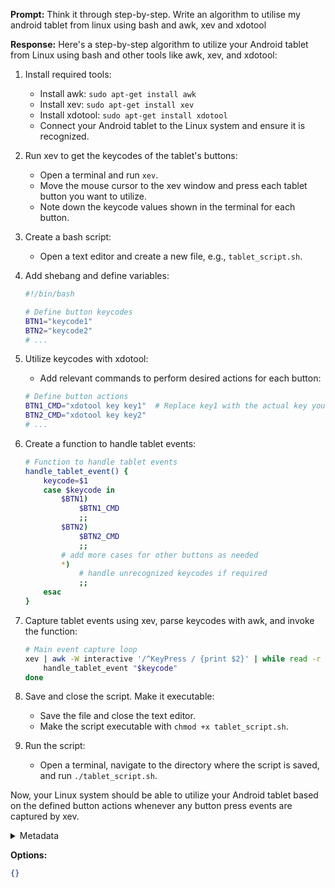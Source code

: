 **Prompt:**
Think it through step-by-step. Write an algorithm to utilise my android tablet from linux using bash and awk, xev and xdotool

**Response:**
Here's a step-by-step algorithm to utilize your Android tablet from Linux using bash and other tools like awk, xev, and xdotool:

1. Install required tools:
   - Install awk: `sudo apt-get install awk`
   - Install xev: `sudo apt-get install xev`
   - Install xdotool: `sudo apt-get install xdotool`
   - Connect your Android tablet to the Linux system and ensure it is recognized.

2. Run xev to get the keycodes of the tablet's buttons:
   - Open a terminal and run `xev`.
   - Move the mouse cursor to the xev window and press each tablet button you want to utilize.
   - Note down the keycode values shown in the terminal for each button.

3. Create a bash script:
   - Open a text editor and create a new file, e.g., `tablet_script.sh`.

4. Add shebang and define variables:
   ```bash
   #!/bin/bash
   
   # Define button keycodes
   BTN1="keycode1"
   BTN2="keycode2"
   # ...
   ```

5. Utilize keycodes with xdotool:
   - Add relevant commands to perform desired actions for each button:
   ```bash
   # Define button actions
   BTN1_CMD="xdotool key key1"  # Replace key1 with the actual key you want to simulate
   BTN2_CMD="xdotool key key2"
   # ...
   ```

6. Create a function to handle tablet events:
   ```bash
   # Function to handle tablet events
   handle_tablet_event() {
       keycode=$1
       case $keycode in
           $BTN1)
               $BTN1_CMD
               ;;
           $BTN2)
               $BTN2_CMD
               ;;
           # add more cases for other buttons as needed
           *)
               # handle unrecognized keycodes if required
               ;;
       esac
   }
   ```

7. Capture tablet events using xev, parse keycodes with awk, and invoke the function:
   ```bash
   # Main event capture loop
   xev | awk -W interactive '/^KeyPress / {print $2}' | while read -r keycode; do
       handle_tablet_event "$keycode"
   done
   ```

8. Save and close the script. Make it executable:
   - Save the file and close the text editor.
   - Make the script executable with `chmod +x tablet_script.sh`.

9. Run the script:
   - Open a terminal, navigate to the directory where the script is saved, and run `./tablet_script.sh`.

Now, your Linux system should be able to utilize your Android tablet based on the defined button actions whenever any button press events are captured by xev.

<details><summary>Metadata</summary>

- Duration: 14367 ms
- Datetime: 2023-10-06T13:04:18.970826
- Model: gpt-3.5-turbo-0613

</details>

**Options:**
```json
{}
```

